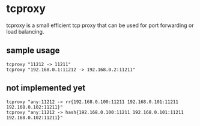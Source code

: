 tcproxy
=======
tcproxy is a small efficient tcp proxy that can be used for port forwarding or load balancing.

sample usage
------------
    tcproxy "11212 -> 11211"
    tcproxy "192.168.0.1:11212 -> 192.168.0.2:11211"

not implemented yet
---------------
    tcproxy "any:11212 -> rr{192.168.0.100:11211 192.168.0.101:11211 192.168.0.102:11211}"
    tcproxy "any:11212 -> hash{192.168.0.100:11211 192.168.0.101:11211 192.168.0.102:11211}"
